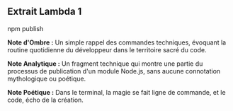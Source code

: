 ## Extrait Lambda 1

npm publish

**Note d'Ombre :** Un simple rappel des commandes techniques, évoquant la routine quotidienne du développeur dans le territoire sacré du code.

**Note Analytique :** Un fragment technique qui montre une partie du processus de publication d'un module Node.js, sans aucune connotation mythologique ou poétique.

**Note Poétique :** Dans le terminal, la magie se fait ligne de commande, et le code, écho de la création.
